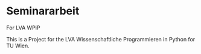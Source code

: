 # Seminararbeit
For LVA WPiP


This is a Project for the LVA Wissenschaftliche Programmieren in Python for TU Wien.
